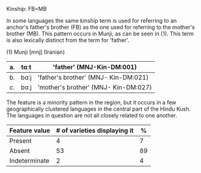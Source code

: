 Kinship: FB=MB

In some languages the same kinship term is used for referring to an
anchor's father's brother (FB) as the one used for referring to the
mother's brother (MB). This pattern occurs in Munji, as can be seen in
‎(1). This term is also lexically distinct from the term for 'father'.

(1) Munji \[mnj\] (Iranian)

| a\. | tɑːt | 'father' (MNJ-Kin-DM:001)            |
|-----|------|--------------------------------------|
| b\. | bɑːj | 'father's brother' (MNJ- Kin-DM:021) |
| c\. | bɑːj | 'mother's brother' (MNJ- Kin-DM:027) |

The feature is a minority pattern in the region, but it occurs in a few
geographically clustered languages in the central part of the Hindu
Kush. The languages in question are not all closely related to one
another.

| Feature value | \# of varieties displaying it | \%  |
|---------------|-------------------------------|-----|
| Present       | 4                             | 7   |
| Absent        | 53                            | 89  |
| Indeterminate | 2                             | 4   |
